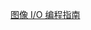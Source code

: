 [图像 I/O 编程指南](https://developer.apple.com/library/archive/documentation/GraphicsImaging/Conceptual/ImageIOGuide/imageio_intro/ikpg_intro.html#//apple_ref/doc/uid/TP40005462) 
